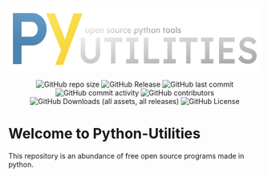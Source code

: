 <!DOCTYPE html>
<p align="center">
    <img src="Images-Release/New/Py-Utilities-Fit.png"
        height="130">

<div align="center">
  <img alt="GitHub repo size" src="https://img.shields.io/github/repo-size/Stari-Div/Python-Utilities">
  <img alt="GitHub Release" src="https://img.shields.io/github/v/release/Stari-Div/Python-Utilities">
  <img alt="GitHub last commit" src="https://img.shields.io/github/last-commit/Stari-Div/Python-Utilities">
  <img alt="GitHub commit activity" src="https://img.shields.io/github/commit-activity/t/Stari-Div/Python-Utilities">
  <img alt="GitHub contributors" src="https://img.shields.io/github/contributors/Stari-Div/Python-Utilities">
  <img alt="GitHub Downloads (all assets, all releases)" src="https://img.shields.io/github/downloads/Stari-Div/Python-Utilities/total">
  <img alt="GitHub License" src="https://img.shields.io/github/license/Stari-Div/Python-Utilities">



</div>

# Welcome to Python-Utilities
This repository is an abundance of free open source programs made in python.
